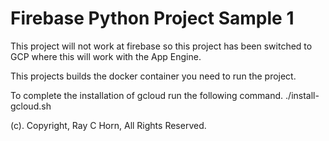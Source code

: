 # Firebase Python Project Sample 1

This project will not work at firebase so this project has been switched to GCP where this will work with the App Engine.

This projects builds the docker container you need to run the project.

To complete the installation of gcloud run the following command.
./install-gcloud.sh


(c). Copyright, Ray C Horn, All Rights Reserved.